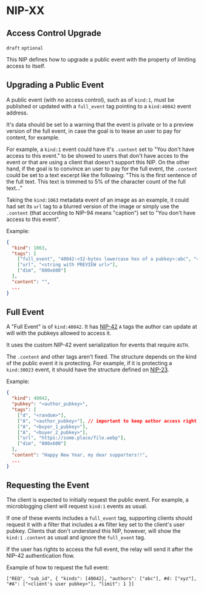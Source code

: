 NIP-XX
======

Access Control Upgrade
----------------------

`draft` `optional`

This NIP defines how to upgrade a public event with the property of limiting access to itself.

## Upgrading a Public Event

A public event (with no access control), such as of `kind:1`,
must be published or updated with a `full_event` tag pointing to a
`kind:40042` event address.

It's data should be set to a warning that the event is private or to a preview version of the full event, in case the
goal is to tease an user to pay for content, for example.

For example, a `kind:1` event could have it's `.content` set to "You don't have access to this event." to be showed
to users that don't have acces to the event or that are using a client that doesn't support this NIP. On the other hand,
if the goal is to convince an user to pay for the full event, the `.content` could be set to a text excerpt like the following:
"This is the first sentence of the full text. This text is trimmed to 5% of the character count of the full text..."

Taking the `kind:1063` metadata event of an image as an example, it could had set its `url` tag to a blurred version of the image
or simply use the `.content` (that according to NIP-94 means "caption") set to "You don't have access to this event".

Example:

```json
{
  "kind": 1063,
  "tags": [
    ["full_event", "40042:<32-bytes lowercase hex of a pubkey>:abc", "<recommended relay URL, optional>"],
    ["url", "<string with PREVIEW url>"],
    ["dim", "800x600"]
  ],
  "content": "",
  ...
}
```

## Full Event

A "Full Event" is of `kind:40042`. It has [NIP-42](42.md) `A` tags the author
can update at will with the pubkeys allowed to access it.

It uses the custom NIP-42 event serialization for events that require `AUTH`.

The `.content` and other tags aren't fixed. The structure depends on the
kind of the public event it is protecting. For example, if it is
protecting a `kind:30023` event, it should have the structure defined on [NIP-23](23.md).

Example:

```json
{
  "kind": 40042,
  "pubkey": "<author_pubkey>",
  "tags": [
    ["d", "<random>"],
    ["A", "<author_pubkey>"], // important to keep author access right
    ["A", "<buyer_1_pubkey>"],
    ["A", "<buyer_2_pubkey>"],
    ["url", "https://some.place/file.webp"],
    ["dim", "800x600"]
  ],
  "content": "Happy New Year, my dear supporters!!",
  ...
}
```

## Requesting the Event

The client is expected to initially request the public event. For example, a microblogging client
will request `kind:1` events as usual.

If one of these events includes a `full_event` tag,
supporting clients should request it with a filter that includes
a `#A` filter key set to the client's user pubkey.
Clients that don't understand this NIP, however, will show the `kind:1` `.content` as usual
and ignore the `full_event` tag.

If the user has rights to access the full event, the relay will send it
after the NIP-42 authentication flow.

Example of how to request the full event:

`["REQ", "sub_id", { "kinds": [40042], "authors": ["abc"], #d: ["xyz"], "#A": ["<client's user pubkey>"], "limit": 1 }]`
